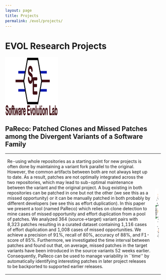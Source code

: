 ```yaml
---
layout: page
title: Projects
permalink: /evol/projects/
---
```

# EVOL Research Projects
<a href="/images/logo.jpeg" target="_blank"><img src="/images/logo.jpeg" alt="Evol Logo" style="width:170px;height:190px;" align="center"></a> <br>




## PaReco: Patched Clones and Missed Patches among the Divergent Variants of a Software Family

<table>
<tr>
<td>  
	
<p align="justify" style="max-width:800px">

Re-using whole repositories as a starting point for new projects is often done by maintaining a variant fork parallel to the original.
      However, the common artifacts between both are not always kept up to date.
      As a result, patches are not optimally integrated across the two repositories, which may lead to sub-optimal maintenance between the variant and the original project.
      A bug existing in both repositories can be patched in one but not the other (we see this as a missed opportunity) or it can be manually patched in both probably by different developers (we see this as effort duplication).
      In this paper we present a tool (named  PaReco) which relies on clone detection to mine cases of missed opportunity and effort duplication from a pool of patches.
      We analyzed 364 (source->target) variant pairs with 8,323 patches resulting in a curated dataset containing 1,116 cases of effort duplication and 1,008 cases of missed opportunities.
      We achieve a precision of 91%, recall of 80%, accuracy of 88%, and F1-score of 85%.
      Furthermore, we investigated the time interval between patches and found out that, on average, missed patches in the target variants have been introduced in the source variants 52 weeks earlier.
      Consequently, PaReco can be used to manage variability in ``time'' by automatically identifying interesting patches in later project releases to be backported to supported earlier releases.</p>
</td>
	<td ><img src="/images/fse_image.jpeg" alt="FSE 2022" style="width:300px;height:165px;" align="right"></td>

</tr>

</table>